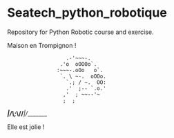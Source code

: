 # Seatech_python_robotique
Repository for Python Robotic course and exercise.


Maison en Trompignon ! 


                       .-'~~~-.
                     .'o  oOOOo`.
                    :~~~-.oOo   o`.
                     `. \ ~-.  oOOo.
                       `.; / ~.  OO:
                       .'  ;-- `.o.'
                      ,'  ; ~~--'~
                      ;  ;
 _______\|/__________\\;_\\//___\|/________

Elle est jolie !